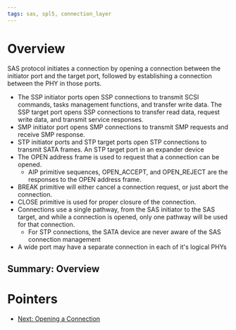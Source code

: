```yaml
---
tags: sas, spl5, connection_layer
---
```

# Overview

SAS protocol initiates a connection by opening a connection between the initiator port and the target port, followed by establishing a connection between the PHY in those ports.
- The SSP initiator ports open SSP connections to transmit SCSI commands, tasks management functions, and transfer write data. The SSP target port opens SSP connections to transfer read data, request write data, and transmit service responses.
- SMP initiator port opens SMP connections to transmit SMP requests and receive SMP response.
- STP initiator ports and STP target ports open STP connections to transmit SATA frames. An STP target port in an expander device
- The OPEN address frame is used to request that a connection can be opened.
	- AIP primitive sequences, OPEN_ACCEPT, and OPEN_REJECT are the responses to the OPEN address frame.
- BREAK primitive will either cancel a connection request, or just abort the connection.
- CLOSE primitive is used for proper closure of the connection.
- Connections use a single pathway, from the SAS initiator to the SAS target, and while a connection is opened, only one pathway will be used for that connection.
	- For STP connections, the SATA device are never aware of the SAS connection management
- A wide port may have a separate connection in each of it's logical PHYs

## Summary: Overview

# Pointers
- [Next: Opening a Connection](6.16.2_opening_a_connection.md)